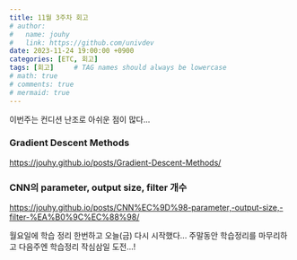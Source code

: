 ```yaml
---
title: 11월 3주차 회고
# author:
#   name: jouhy
#   link: https://github.com/univdev
date: 2023-11-24 19:00:00 +0900
categories: [ETC, 회고]
tags: [회고]     # TAG names should always be lowercase
# math: true
# comments: true
# mermaid: true
---
```


이번주는 컨디션 난조로 아쉬운 점이 많다...   

### **Gradient Descent Methods**
https://jouhy.github.io/posts/Gradient-Descent-Methods/

### **CNN의 parameter, output size, filter 개수**
https://jouhy.github.io/posts/CNN%EC%9D%98-parameter,-output-size,-filter-%EA%B0%9C%EC%88%98/

월요일에 학습 정리 한번하고 오늘(금) 다시 시작했다...
주말동안 학습정리를 마무리하고 다음주엔 학습정리 작심삼일 도전...!